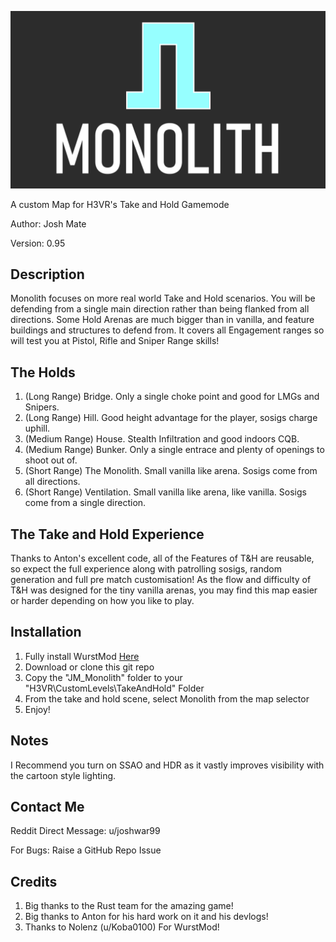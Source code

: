 ![MonolithLogo](/Monolith_WithText.png)

A custom Map for H3VR's Take and Hold Gamemode

Author: Josh Mate

Version: 0.95

## Description
Monolith focuses on more real world Take and Hold scenarios. 
You will be defending from a single main direction rather than being flanked from all directions.
Some Hold Arenas are much bigger than in vanilla, and feature buildings and structures to defend from.
It covers all Engagement ranges so will test you at Pistol, Rifle and Sniper Range skills!

## The Holds

1. (Long Range) Bridge. Only a single choke point and good for LMGs and Snipers.
2. (Long Range) Hill. Good height advantage for the player, sosigs charge uphill.
3. (Medium Range) House. Stealth Infiltration and good indoors CQB.
4. (Medium Range) Bunker. Only a single entrace and plenty of openings to shoot out of.
5. (Short Range) The Monolith. Small vanilla like arena. Sosigs come from all directions.
6. (Short Range) Ventilation. Small vanilla like arena, like vanilla. Sosigs come from a single direction.

## The Take and Hold Experience
Thanks to Anton's excellent code, all of the Features of T&H are reusable, so expect the full experience along with patrolling sosigs, random generation and full pre match customisation!
As the flow and difficulty of T&H was designed for the tiny vanilla arenas, you may find this map easier or harder depending on how you like to play.

## Installation
1. Fully install WurstMod [Here](https://github.com/Nolenz/WurstMod)
2. Download or clone this git repo
3. Copy the "JM_Monolith" folder to your "H3VR\CustomLevels\TakeAndHold" Folder
4. From the take and hold scene, select Monolith from the map selector
5. Enjoy!

## Notes
I Recommend you turn on SSAO and HDR as it vastly improves visibility with the cartoon style lighting.

## Contact Me
Reddit Direct Message: u/joshwar99

For Bugs: Raise a GitHub Repo Issue 

## Credits
1. Big thanks to the Rust team for the amazing game!
2. Big thanks to Anton for his hard work on it and his devlogs!
3. Thanks to Nolenz (u/Koba0100) For WurstMod!
